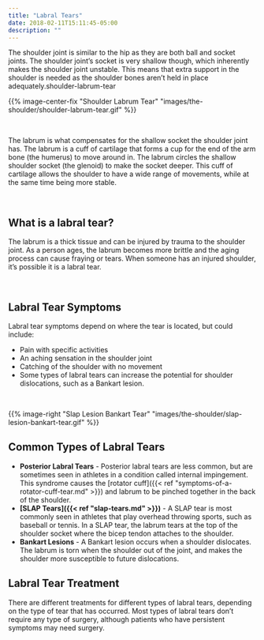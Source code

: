 ```yaml
---
title: "Labral Tears"
date: 2018-02-11T15:11:45-05:00
description: ""
---
```


The shoulder joint is similar to the hip as they are both ball and socket joints. The 
shoulder joint’s socket is very shallow though, which inherently makes the shoulder joint 
unstable. This means that extra support in the shoulder is needed as the shoulder bones 
aren’t held in place adequately.shoulder-labrum-tear

{{% image-center-fix "Shoulder Labrum Tear" "images/the-shoulder/shoulder-labrum-tear.gif" %}}

<br>

The labrum is what compensates for the shallow socket the shoulder joint has. The labrum is 
a cuff of cartilage that forms a cup for the end of the arm bone (the humerus) to move 
around in. The labrum circles the shallow shoulder socket (the glenoid) to make the socket 
deeper. This cuff of cartilage allows the shoulder to have a wide range of movements, while 
at the same time being more stable.

<br>

## What is a labral tear?
The labrum is a thick tissue and can be injured by trauma to the shoulder joint. As a person 
ages, the labrum becomes more brittle and the aging process can cause fraying or tears. When 
someone has an injured shoulder, it’s possible it is a labral tear.

<br>

## Labral Tear Symptoms
Labral tear symptoms depend on where the tear is located, but could include:
* Pain with specific activities
* An aching sensation in the shoulder joint
* Catching of the shoulder with no movement
* Some types of labral tears can increase the potential for shoulder dislocations, such as a Bankart lesion.

<br>

{{% image-right "Slap Lesion Bankart Tear" "images/the-shoulder/slap-lesion-bankart-tear.gif" %}}


## Common Types of Labral Tears

* **Posterior Labral Tears** - Posterior labral tears are less common, but are sometimes seen in athletes in a condition called internal impingement. This syndrome causes the [rotator cuff]({{< ref "symptoms-of-a-rotator-cuff-tear.md" >}}) and labrum to be pinched together in the back of the shoulder.
* **[SLAP Tears]({{< ref "slap-tears.md" >}})** - A SLAP tear is most commonly seen in athletes that play overhead throwing sports, such as baseball or tennis. In a SLAP tear, the labrum tears at the top of the shoulder socket where the bicep tendon attaches to the shoulder.
* **Bankart Lesions** - A Bankart lesion occurs when a shoulder dislocates. The labrum is torn when the shoulder out of the joint, and makes the shoulder more susceptible to future dislocations.

## Labral Tear Treatment
There are different treatments for different types of labral tears, depending on the type of 
tear that has occurred. Most types of labral tears don’t require any type of surgery, 
although patients who have persistent symptoms may need surgery.

